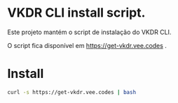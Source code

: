 # VKDR CLI install script.

Este projeto mantém o script de instalação do VKDR CLI.

O script fica disponível em https://get-vkdr.vee.codes .

# Install

```bash
curl -s https://get-vkdr.vee.codes | bash
```
